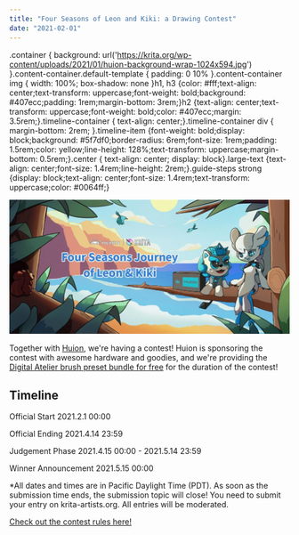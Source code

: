 ```yaml
---
title: "Four Seasons of Leon and Kiki: a Drawing Contest"
date: "2021-02-01"
---
```


.container { background: url('https://krita.org/wp-content/uploads/2021/01/huion-background-wrap-1024x594.jpg') }.content-container.default-template { padding: 0 10% }.content-container img { width: 100%; box-shadow: none }h1, h3 {color: #fff;text-align: center;text-transform: uppercase;font-weight: bold;background: #407ecc;padding: 1rem;margin-bottom: 3rem;}h2 {text-align: center;text-transform: uppercase;font-weight: bold;color: #407ecc;margin: 3.5rem;}.timeline-container { text-align: center;}.timeline-container div { margin-bottom: 2rem; }.timeline-item {font-weight: bold;display: block;background: #5f7df0;border-radius: 6rem;font-size: 1rem;padding: 1.5rem;color: yellow;line-height: 128%;text-transform: uppercase;margin-bottom: 0.5rem;}.center { text-align: center; display: block}.large-text {text-align: center;font-size: 1.4rem;line-height: 2rem;}.guide-steps strong {display: block;text-align: center;font-size: 1.4rem;text-transform: uppercase;color: #0064ff;}

[![](../images/hero-image-1024x491.jpg)](https://krita.org/en/four_seaons_of_leon_and_kiki/)

Together with [Huion](https://www.huion.com/), we're having a contest! Huion is sponsoring the contest with awesome hardware and goodies, and we're providing the [Digital Atelier brush preset bundle for free](https://files.kde.org/krita/extras/Digital_Atelier.bundle) for the duration of the contest!

## Timeline

Official Start 2021.2.1 00:00

Official Ending 2021.4.14 23:59

Judgement Phase 2021.4.15 00:00 - 2021.5.14 23:59

Winner Announcement 2021.5.15 00:00

\*All dates and times are in Pacific Daylight Time (PDT). As soon as the submission time ends, the submission topic will close! You need to submit your entry on krita-artists.org. All entries will be moderated.

[Check out the contest rules here!](https://krita.org/en/four_seaons_of_leon_and_kiki/)
